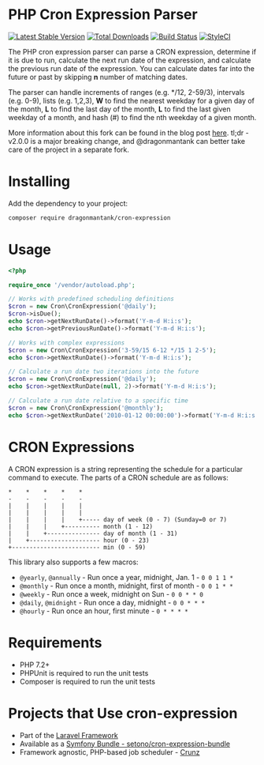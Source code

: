 # PHP Cron Expression Parser

[![Latest Stable Version](https://poser.pugx.org/dragonmantank/cron-expression/v/stable.png)](https://packagist.org/packages/dragonmantank/cron-expression) [![Total Downloads](https://poser.pugx.org/dragonmantank/cron-expression/downloads.png)](https://packagist.org/packages/dragonmantank/cron-expression) [![Build Status](https://secure.travis-ci.org/dragonmantank/cron-expression.png)](http://travis-ci.org/dragonmantank/cron-expression) [![StyleCI](https://github.styleci.io/repos/103715337/shield?branch=master)](https://github.styleci.io/repos/103715337)

The PHP cron expression parser can parse a CRON expression, determine if it is
due to run, calculate the next run date of the expression, and calculate the previous
run date of the expression. You can calculate dates far into the future or past by
skipping **n** number of matching dates.

The parser can handle increments of ranges (e.g. \*/12, 2-59/3), intervals (e.g. 0-9),
lists (e.g. 1,2,3), **W** to find the nearest weekday for a given day of the month, **L** to
find the last day of the month, **L** to find the last given weekday of a month, and hash
(#) to find the nth weekday of a given month.

More information about this fork can be found in the blog post [here](http://ctankersley.com/2017/10/12/cron-expression-update/). tl;dr - v2.0.0 is a major breaking change, and @dragonmantank can better take care of the project in a separate fork.

# Installing

Add the dependency to your project:

```bash
composer require dragonmantank/cron-expression
```

# Usage

```php
<?php

require_once '/vendor/autoload.php';

// Works with predefined scheduling definitions
$cron = new Cron\CronExpression('@daily');
$cron->isDue();
echo $cron->getNextRunDate()->format('Y-m-d H:i:s');
echo $cron->getPreviousRunDate()->format('Y-m-d H:i:s');

// Works with complex expressions
$cron = new Cron\CronExpression('3-59/15 6-12 */15 1 2-5');
echo $cron->getNextRunDate()->format('Y-m-d H:i:s');

// Calculate a run date two iterations into the future
$cron = new Cron\CronExpression('@daily');
echo $cron->getNextRunDate(null, 2)->format('Y-m-d H:i:s');

// Calculate a run date relative to a specific time
$cron = new Cron\CronExpression('@monthly');
echo $cron->getNextRunDate('2010-01-12 00:00:00')->format('Y-m-d H:i:s');
```

# CRON Expressions

A CRON expression is a string representing the schedule for a particular command to execute. The parts of a CRON schedule are as follows:

    *    *    *    *    *
    -    -    -    -    -
    |    |    |    |    |
    |    |    |    |    |
    |    |    |    |    +----- day of week (0 - 7) (Sunday=0 or 7)
    |    |    |    +---------- month (1 - 12)
    |    |    +--------------- day of month (1 - 31)
    |    +-------------------- hour (0 - 23)
    +------------------------- min (0 - 59)

This library also supports a few macros:

-   `@yearly`, `@annually` - Run once a year, midnight, Jan. 1 - `0 0 1 1 *`
-   `@monthly` - Run once a month, midnight, first of month - `0 0 1 * *`
-   `@weekly` - Run once a week, midnight on Sun - `0 0 * * 0`
-   `@daily`, `@midnight` - Run once a day, midnight - `0 0 * * *`
-   `@hourly` - Run once an hour, first minute - `0 * * * *`

# Requirements

-   PHP 7.2+
-   PHPUnit is required to run the unit tests
-   Composer is required to run the unit tests

# Projects that Use cron-expression

-   Part of the [Laravel Framework](https://github.com/laravel/framework/)
-   Available as a [Symfony Bundle - setono/cron-expression-bundle](https://github.com/Setono/CronExpressionBundle)
-   Framework agnostic, PHP-based job scheduler - [Crunz](https://github.com/crunzphp/crunz)
